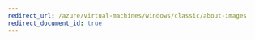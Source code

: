 ```yaml
---
redirect_url: /azure/virtual-machines/windows/classic/about-images
redirect_document_id: true
---
```

